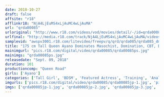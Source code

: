 ```yaml
---
date: 2018-10-27
draft: false
affsite: "r18"
afflinkr18: "NjA4LjEuMS4xLjAuMC4wLjAuMA"
url: "qrda00085"
urloriginal: "http://www.r18.com/videos/vod/movies/detail/-/id=qrda00085"
urlfinal: "http://media.r18.com/track/NjA4LjEuMS4xLjAuMC4wLjAuMA/videos/vod/movies/detail/-/id=qrda00085"
samplevid: "awspv3001.r18.com/litevideo/freepv/q/qrd/qrda085/qrda085_dmb_w.mp4"
title: "175 cm Tall Queen Ayano Dominates Masochist, Domination, CBT, Deep Throat"
mainimgurl: "pics.r18.com/digital/video/qrda00085/qrda00085ps.jpg"
mainimgs: "qrda00085ps.jpg"
releasedate: "Sept. 09, 2018"
duration: 101
productioncomp: "Queen Road"
girls: ['Ayano']
categories: ['Tall Girl', 'BDSM', 'Featured Actress', 'Training', 'Anal Play', 'Sadism', 'Hi-Def']
imgurls: ['pics.r18.com/digital/video/qrda00085/qrda00085jp-1.jpg', 'pics.r18.com/digital/video/qrda00085/qrda00085jp-2.jpg', 'pics.r18.com/digital/video/qrda00085/qrda00085jp-3.jpg', 'pics.r18.com/digital/video/qrda00085/qrda00085jp-4.jpg', 'pics.r18.com/digital/video/qrda00085/qrda00085jp-5.jpg', 'pics.r18.com/digital/video/qrda00085/qrda00085jp-6.jpg', 'pics.r18.com/digital/video/qrda00085/qrda00085jp-7.jpg', 'pics.r18.com/digital/video/qrda00085/qrda00085jp-8.jpg', 'pics.r18.com/digital/video/qrda00085/qrda00085jp-9.jpg', 'pics.r18.com/digital/video/qrda00085/qrda00085jp-10.jpg', 'pics.r18.com/digital/video/qrda00085/qrda00085jp-11.jpg', 'pics.r18.com/digital/video/qrda00085/qrda00085jp-12.jpg', 'pics.r18.com/digital/video/qrda00085/qrda00085jp-13.jpg', 'pics.r18.com/digital/video/qrda00085/qrda00085jp-14.jpg', 'pics.r18.com/digital/video/qrda00085/qrda00085jp-15.jpg', 'pics.r18.com/digital/video/qrda00085/qrda00085jp-16.jpg', 'pics.r18.com/digital/video/qrda00085/qrda00085jp-17.jpg', 'pics.r18.com/digital/video/qrda00085/qrda00085jp-18.jpg', 'pics.r18.com/digital/video/qrda00085/qrda00085jp-19.jpg', 'pics.r18.com/digital/video/qrda00085/qrda00085jp-20.jpg']
imgs: ['qrda00085jp-1.jpg', 'qrda00085jp-2.jpg', 'qrda00085jp-3.jpg', 'qrda00085jp-4.jpg', 'qrda00085jp-5.jpg', 'qrda00085jp-6.jpg', 'qrda00085jp-7.jpg', 'qrda00085jp-8.jpg', 'qrda00085jp-9.jpg', 'qrda00085jp-10.jpg', 'qrda00085jp-11.jpg', 'qrda00085jp-12.jpg', 'qrda00085jp-13.jpg', 'qrda00085jp-14.jpg', 'qrda00085jp-15.jpg', 'qrda00085jp-16.jpg', 'qrda00085jp-17.jpg', 'qrda00085jp-18.jpg', 'qrda00085jp-19.jpg', 'qrda00085jp-20.jpg']
---
```

